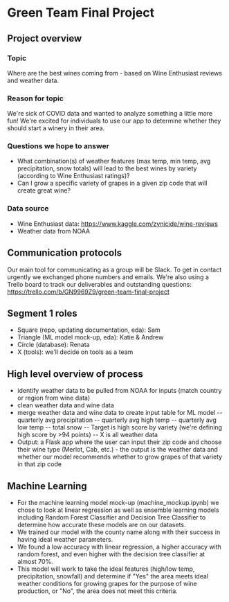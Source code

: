 # Green Team Final Project

## Project overview

### Topic
Where are the best wines coming from - based on Wine Enthusiast reviews and weather data. 

### Reason for topic
We're sick of COVID data and wanted to analyze something a little more fun! We're excited for individuals to use our app to determine whether they should start a winery in their area.

### Questions we hope to answer
- What combination(s) of weather features (max temp, min temp, avg precipitation, snow totals) will lead to the best wines by variety (according to Wine Enthusiast ratings)?
- Can I grow a specific variety of grapes in a given zip code that will create great wine?

### Data source
* Wine Enthusiast data: https://www.kaggle.com/zynicide/wine-reviews
* Weather data from NOAA

## Communication protocols
Our main tool for communicating as a group will be Slack. To get in contact urgently we exchanged phone numbers and emails.
We're also using a Trello board to track our deliverables and outstanding questions: https://trello.com/b/GN9969Z9/green-team-final-project

## Segment 1 roles
- Square (repo, updating documentation, eda): Sam
- Triangle (ML model mock-up, eda): Katie & Andrew
- Circle (database): Renata
- X (tools): we'll decide on tools as a team

## High level overview of process
- identify weather data to be pulled from NOAA for inputs (match country or region from wine data)
- clean weather data and wine data 
- merge weather data and wine data to create input table for ML model
-- quarterly avg precipitation 
-- quarterly avg high temp
-- quarterly avg low temp
-- total snow
-- Target is high score by variety (we're defining high score by >94 points)
-- X is all weather data
- Output: a Flask app where the user can input their zip code and choose their wine type (Merlot, Cab, etc.) - the output is the weather data and whether our model recommends whether to grow grapes of that variety in that zip code

## Machine Learning
- For the machine learning model mock-up (machine_mockup.ipynb) we chose to look at linear regression as well as ensemble learning models including Random Forest Classifier and Decision Tree Classifier to determine how accurate these models are on our datasets.
- We trained our model with the county name along with their success in having ideal weather parameters.
- We found a low accuracy with linear regression, a higher accuracy with random forest, and even higher with the decision tree classifier at almost 70%.  
- This model will work to take the ideal features (high/low temp, precipitation, snowfall) and determine if "Yes" the area meets ideal weather conditions for growing grapes for the purpose of wine production, or "No", the area does not meet this criteria.
  
